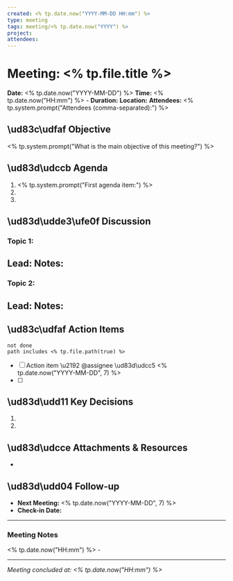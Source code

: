 ```yaml
---
created: <% tp.date.now("YYYY-MM-DD HH:mm") %>
type: meeting
tags: meeting/<% tp.date.now("YYYY") %>
project: 
attendees: 
---
```


# Meeting: <% tp.file.title %>

**Date:** <% tp.date.now("YYYY-MM-DD") %>
**Time:** <% tp.date.now("HH:mm") %> - 
**Duration:** 
**Location:** 
**Attendees:** <% tp.system.prompt("Attendees (comma-separated):") %>

## \ud83c\udfaf Objective
<% tp.system.prompt("What is the main objective of this meeting?") %>

## \ud83d\udccb Agenda
1. <% tp.system.prompt("First agenda item:") %>
2. 
3. 

## \ud83d\udde3\ufe0f Discussion

### Topic 1: 
**Lead:** 
**Notes:**
- 

### Topic 2: 
**Lead:** 
**Notes:**
- 

## \ud83c\udfaf Action Items
```tasks
not done
path includes <% tp.file.path(true) %>
```

- [ ] Action item \u2192 @assignee \ud83d\udcc5 <% tp.date.now("YYYY-MM-DD", 7) %>
- [ ] 

## \ud83d\udd11 Key Decisions
1. 
2. 

## \ud83d\udcce Attachments & Resources
- 

## \ud83d\udd04 Follow-up
- **Next Meeting:** <% tp.date.now("YYYY-MM-DD", 7) %>
- **Check-in Date:** 

---
### Meeting Notes
<% tp.date.now("HH:mm") %> - 

---
*Meeting concluded at: <% tp.date.now("HH:mm") %>*